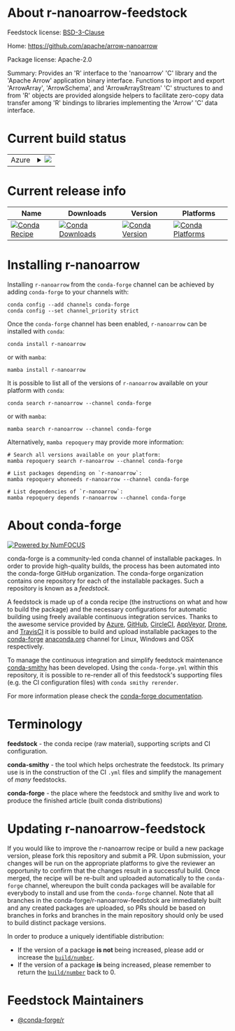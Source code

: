 About r-nanoarrow-feedstock
===========================

Feedstock license: [BSD-3-Clause](https://github.com/conda-forge/r-nanoarrow-feedstock/blob/main/LICENSE.txt)

Home: https://github.com/apache/arrow-nanoarrow

Package license: Apache-2.0

Summary: Provides an 'R' interface to the 'nanoarrow' 'C' library and the 'Apache Arrow' application binary interface. Functions to import and export 'ArrowArray', 'ArrowSchema', and 'ArrowArrayStream' 'C' structures to and from 'R' objects are provided alongside helpers to facilitate zero-copy data transfer among 'R' bindings to libraries implementing the 'Arrow' 'C' data interface.

Current build status
====================


<table>
    
  <tr>
    <td>Azure</td>
    <td>
      <details>
        <summary>
          <a href="https://dev.azure.com/conda-forge/feedstock-builds/_build/latest?definitionId=21325&branchName=main">
            <img src="https://dev.azure.com/conda-forge/feedstock-builds/_apis/build/status/r-nanoarrow-feedstock?branchName=main">
          </a>
        </summary>
        <table>
          <thead><tr><th>Variant</th><th>Status</th></tr></thead>
          <tbody><tr>
              <td>linux_64</td>
              <td>
                <a href="https://dev.azure.com/conda-forge/feedstock-builds/_build/latest?definitionId=21325&branchName=main">
                  <img src="https://dev.azure.com/conda-forge/feedstock-builds/_apis/build/status/r-nanoarrow-feedstock?branchName=main&jobName=linux&configuration=linux%20linux_64_" alt="variant">
                </a>
              </td>
            </tr><tr>
              <td>linux_aarch64</td>
              <td>
                <a href="https://dev.azure.com/conda-forge/feedstock-builds/_build/latest?definitionId=21325&branchName=main">
                  <img src="https://dev.azure.com/conda-forge/feedstock-builds/_apis/build/status/r-nanoarrow-feedstock?branchName=main&jobName=linux&configuration=linux%20linux_aarch64_" alt="variant">
                </a>
              </td>
            </tr><tr>
              <td>linux_ppc64le</td>
              <td>
                <a href="https://dev.azure.com/conda-forge/feedstock-builds/_build/latest?definitionId=21325&branchName=main">
                  <img src="https://dev.azure.com/conda-forge/feedstock-builds/_apis/build/status/r-nanoarrow-feedstock?branchName=main&jobName=linux&configuration=linux%20linux_ppc64le_" alt="variant">
                </a>
              </td>
            </tr><tr>
              <td>osx_64</td>
              <td>
                <a href="https://dev.azure.com/conda-forge/feedstock-builds/_build/latest?definitionId=21325&branchName=main">
                  <img src="https://dev.azure.com/conda-forge/feedstock-builds/_apis/build/status/r-nanoarrow-feedstock?branchName=main&jobName=osx&configuration=osx%20osx_64_" alt="variant">
                </a>
              </td>
            </tr><tr>
              <td>osx_arm64</td>
              <td>
                <a href="https://dev.azure.com/conda-forge/feedstock-builds/_build/latest?definitionId=21325&branchName=main">
                  <img src="https://dev.azure.com/conda-forge/feedstock-builds/_apis/build/status/r-nanoarrow-feedstock?branchName=main&jobName=osx&configuration=osx%20osx_arm64_" alt="variant">
                </a>
              </td>
            </tr><tr>
              <td>win_64</td>
              <td>
                <a href="https://dev.azure.com/conda-forge/feedstock-builds/_build/latest?definitionId=21325&branchName=main">
                  <img src="https://dev.azure.com/conda-forge/feedstock-builds/_apis/build/status/r-nanoarrow-feedstock?branchName=main&jobName=win&configuration=win%20win_64_" alt="variant">
                </a>
              </td>
            </tr>
          </tbody>
        </table>
      </details>
    </td>
  </tr>
</table>

Current release info
====================

| Name | Downloads | Version | Platforms |
| --- | --- | --- | --- |
| [![Conda Recipe](https://img.shields.io/badge/recipe-r--nanoarrow-green.svg)](https://anaconda.org/conda-forge/r-nanoarrow) | [![Conda Downloads](https://img.shields.io/conda/dn/conda-forge/r-nanoarrow.svg)](https://anaconda.org/conda-forge/r-nanoarrow) | [![Conda Version](https://img.shields.io/conda/vn/conda-forge/r-nanoarrow.svg)](https://anaconda.org/conda-forge/r-nanoarrow) | [![Conda Platforms](https://img.shields.io/conda/pn/conda-forge/r-nanoarrow.svg)](https://anaconda.org/conda-forge/r-nanoarrow) |

Installing r-nanoarrow
======================

Installing `r-nanoarrow` from the `conda-forge` channel can be achieved by adding `conda-forge` to your channels with:

```
conda config --add channels conda-forge
conda config --set channel_priority strict
```

Once the `conda-forge` channel has been enabled, `r-nanoarrow` can be installed with `conda`:

```
conda install r-nanoarrow
```

or with `mamba`:

```
mamba install r-nanoarrow
```

It is possible to list all of the versions of `r-nanoarrow` available on your platform with `conda`:

```
conda search r-nanoarrow --channel conda-forge
```

or with `mamba`:

```
mamba search r-nanoarrow --channel conda-forge
```

Alternatively, `mamba repoquery` may provide more information:

```
# Search all versions available on your platform:
mamba repoquery search r-nanoarrow --channel conda-forge

# List packages depending on `r-nanoarrow`:
mamba repoquery whoneeds r-nanoarrow --channel conda-forge

# List dependencies of `r-nanoarrow`:
mamba repoquery depends r-nanoarrow --channel conda-forge
```


About conda-forge
=================

[![Powered by
NumFOCUS](https://img.shields.io/badge/powered%20by-NumFOCUS-orange.svg?style=flat&colorA=E1523D&colorB=007D8A)](https://numfocus.org)

conda-forge is a community-led conda channel of installable packages.
In order to provide high-quality builds, the process has been automated into the
conda-forge GitHub organization. The conda-forge organization contains one repository
for each of the installable packages. Such a repository is known as a *feedstock*.

A feedstock is made up of a conda recipe (the instructions on what and how to build
the package) and the necessary configurations for automatic building using freely
available continuous integration services. Thanks to the awesome service provided by
[Azure](https://azure.microsoft.com/en-us/services/devops/), [GitHub](https://github.com/),
[CircleCI](https://circleci.com/), [AppVeyor](https://www.appveyor.com/),
[Drone](https://cloud.drone.io/welcome), and [TravisCI](https://travis-ci.com/)
it is possible to build and upload installable packages to the
[conda-forge](https://anaconda.org/conda-forge) [anaconda.org](https://anaconda.org/)
channel for Linux, Windows and OSX respectively.

To manage the continuous integration and simplify feedstock maintenance
[conda-smithy](https://github.com/conda-forge/conda-smithy) has been developed.
Using the ``conda-forge.yml`` within this repository, it is possible to re-render all of
this feedstock's supporting files (e.g. the CI configuration files) with ``conda smithy rerender``.

For more information please check the [conda-forge documentation](https://conda-forge.org/docs/).

Terminology
===========

**feedstock** - the conda recipe (raw material), supporting scripts and CI configuration.

**conda-smithy** - the tool which helps orchestrate the feedstock.
                   Its primary use is in the construction of the CI ``.yml`` files
                   and simplify the management of *many* feedstocks.

**conda-forge** - the place where the feedstock and smithy live and work to
                  produce the finished article (built conda distributions)


Updating r-nanoarrow-feedstock
==============================

If you would like to improve the r-nanoarrow recipe or build a new
package version, please fork this repository and submit a PR. Upon submission,
your changes will be run on the appropriate platforms to give the reviewer an
opportunity to confirm that the changes result in a successful build. Once
merged, the recipe will be re-built and uploaded automatically to the
`conda-forge` channel, whereupon the built conda packages will be available for
everybody to install and use from the `conda-forge` channel.
Note that all branches in the conda-forge/r-nanoarrow-feedstock are
immediately built and any created packages are uploaded, so PRs should be based
on branches in forks and branches in the main repository should only be used to
build distinct package versions.

In order to produce a uniquely identifiable distribution:
 * If the version of a package **is not** being increased, please add or increase
   the [``build/number``](https://docs.conda.io/projects/conda-build/en/latest/resources/define-metadata.html#build-number-and-string).
 * If the version of a package **is** being increased, please remember to return
   the [``build/number``](https://docs.conda.io/projects/conda-build/en/latest/resources/define-metadata.html#build-number-and-string)
   back to 0.

Feedstock Maintainers
=====================

* [@conda-forge/r](https://github.com/orgs/conda-forge/teams/r/)

